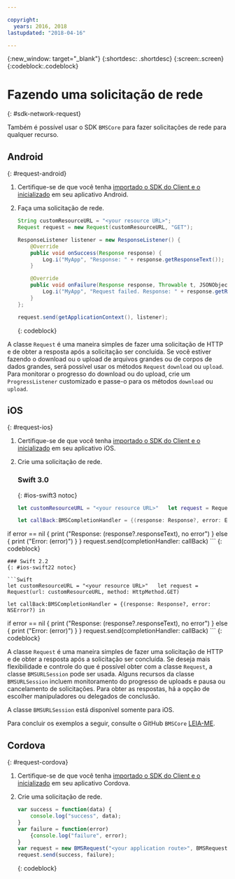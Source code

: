 ```yaml
---

copyright:
  years: 2016, 2018
lastupdated: "2018-04-16"

---
```

{:new_window: target="_blank"}
{:shortdesc: .shortdesc}
{:screen:.screen}
{:codeblock:.codeblock}

# Fazendo uma solicitação de rede
{: #sdk-network-request}

Também é possível usar o SDK `BMSCore` para fazer solicitações de rede para qualquer recurso.

## Android
{: #request-android}

1. Certifique-se de que você tenha [importado o
SDK do Client e o inicializado](sdk_BMSClient.html#init-BMSClient-android) em seu aplicativo Android.

2. Faça uma solicitação de rede.

	```Java
	String customResourceURL = "<your resource URL>";
	Request request = new Request(customResourceURL, "GET");

	ResponseListener listener = new ResponseListener() {
		@Override
		public void onSuccess(Response response) {
			Log.i("MyApp", "Response: " + response.getResponseText());
		}

		@Override
		public void onFailure(Response response, Throwable t, JSONObject extendedInfo) {
			Log.i("MyApp", "Request failed. Response: " + response.getResponseText() + ". Error: " + t.getLocalizedMessage());
		}
	};

	request.send(getApplicationContext(), listener);
	```
	{: codeblock}

A classe `Request` é uma maneira simples de fazer uma solicitação de HTTP e
de obter a resposta após a solicitação ser concluída. Se você estiver fazendo o download ou o upload de arquivos grandes ou de corpos de dados grandes, será possível usar os métodos `Request` `download` ou `upload`. Para monitorar o progresso do download ou do upload, crie um `ProgressListener` customizado e passe-o para os métodos `download` ou `upload`.

<!--For complete usage examples, see the `BMSCore` GitHub [README](https://github.com/ibm-bluemix-mobile-services/bms-clientsdk-android-core).-->


## iOS
{: #request-ios}

1. Certifique-se de que você tenha [importado o SDK
do Client e o inicializado](sdk_BMSClient.html#init-BMSClient-ios) em seu aplicativo iOS.

2. Crie uma solicitação de rede.

	### Swift 3.0
	{: #ios-swift3 notoc}

	```Swift
	let customResourceURL = "<your resource URL>" 	let request = Request(url: customResourceURL, method: HttpMethod.GET)

	let callBack:BMSCompletionHandler = {(response: Response?, error: Error?) in
  if error == nil {
			print ("Response: \(response?.responseText), no error") 		} else {
			print ("Error: \(error)") 		}
	} 	request.send(completionHandler: callBack)
	```
	{: codeblock}

	### Swift 2.2
	{: #ios-swift22 notoc}

	```Swift
	let customResourceURL = "<your resource URL>" 	let request = Request(url: customResourceURL, method: HttpMethod.GET)

	let callBack:BMSCompletionHandler = {(response: Response?, error: NSError?) in
  if error == nil {
			print ("Response: \(response?.responseText), no error") 		} else {
			print ("Error: \(error)") 		}
	} 	request.send(completionHandler: callBack)
	```
	{: codeblock}

A classe `Request` é uma maneira simples de fazer uma solicitação de HTTP e
de obter a resposta após a solicitação ser concluída. Se deseja mais flexibilidade e controle do que é
possível obter com a classe `Request`, a classe `BMSURLSession`
pode ser usada. Alguns recursos da classe `BMSURLSession` incluem monitoramento do
progresso de uploads e pausa ou cancelamento de solicitações. Para obter as respostas, há a opção de
escolher manipuladores ou delegados de conclusão.

A classe `BMSURLSession` está disponível somente para iOS.

Para concluir os exemplos a seguir, consulte o GitHub `BMSCore` [LEIA-ME](https://github.com/ibm-bluemix-mobile-services/bms-clientsdk-swift-core).


## Cordova
{: #request-cordova}

1. Certifique-se de que você tenha [importado o
SDK do Client e o inicializado](sdk_BMSClient.html#init-BMSClient-cordova) em seu aplicativo Cordova.

2. Crie uma solicitação de rede.

	```Javascript
	var success = function(data) {
		console.log("success", data);
	}
	var failure = function(error)
		{console.log("failure", error);
	}
	var request = new BMSRequest("<your application route>", BMSRequest.GET);
	request.send(success, failure);
	```
	{: codeblock}

